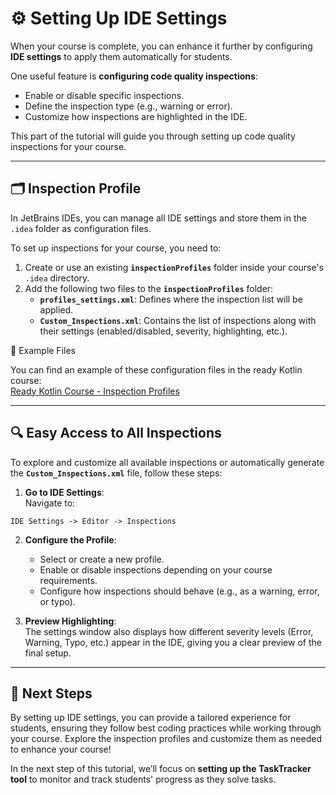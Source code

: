 # ⚙️ Setting Up IDE Settings

When your course is complete, you can enhance it further by configuring **IDE settings** to apply them automatically for students.

One useful feature is **configuring code quality inspections**:
- Enable or disable specific inspections.
- Define the inspection type (e.g., warning or error).
- Customize how inspections are highlighted in the IDE.

This part of the tutorial will guide you through setting up code quality inspections for your course.

---

## 🗂️ Inspection Profile

In JetBrains IDEs, you can manage all IDE settings and store them in the `.idea` folder as configuration files.

To set up inspections for your course, you need to:
1. Create or use an existing **`inspectionProfiles`** folder inside your course's `.idea` directory.
2. Add the following two files to the **`inspectionProfiles`** folder:
    - **`profiles_settings.xml`**: Defines where the inspection list will be applied.
    - **`Custom_Inspections.xml`**: Contains the list of inspections along with their settings (enabled/disabled, severity, highlighting, etc.).

🔗 Example Files

You can find an example of these configuration files in the ready Kotlin course:  
[Ready Kotlin Course - Inspection Profiles](./../Ready-Courses/Kotlin-Course/.idea/inspectionProfiles)

---

## 🔍 Easy Access to All Inspections

To explore and customize all available inspections or automatically generate the **`Custom_Inspections.xml`** file, follow these steps:

1. **Go to IDE Settings**:  
   Navigate to:

```plaintext  
IDE Settings -> Editor -> Inspections
```

2. **Configure the Profile**:
    - Select or create a new profile.
    - Enable or disable inspections depending on your course requirements.
    - Configure how inspections should behave (e.g., as a warning, error, or typo).

3. **Preview Highlighting**:  
   The settings window also displays how different severity levels (Error, Warning, Typo, etc.) appear in the IDE, giving you a clear preview of the final setup.  

---

## 🚀 Next Steps

By setting up IDE settings, you can provide a tailored experience for students, 
ensuring they follow best coding practices while working through your course. 
Explore the inspection profiles and customize them as needed to enhance your course!

In the next step of this tutorial, we’ll focus on **setting up the TaskTracker tool** to monitor and track students' 
progress as they solve tasks.
